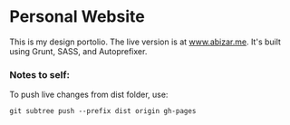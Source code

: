 
# Personal Website
This is my design portolio. The live version is at www.abizar.me. It's built using Grunt, SASS, and Autoprefixer.

### Notes to self: 
To push live changes from dist folder, use: 
```
git subtree push --prefix dist origin gh-pages
``` 
